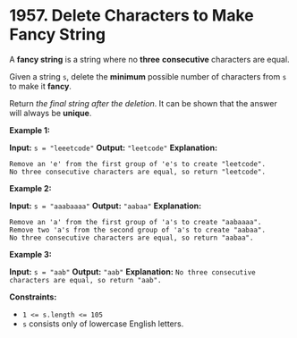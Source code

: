 # 1957. Delete Characters to Make Fancy String

A **fancy string** is a string where no **three** **consecutive** characters are equal.

Given a string `s`, delete the **minimum** possible number of characters from `s` to make it **fancy**.

Return _the final string after the deletion_. It can be shown that the answer will always be **unique**.

**Example 1:**

**Input:** `s = "leeetcode"`
**Output:** `"leetcode"`
**Explanation:**
```
Remove an 'e' from the first group of 'e's to create "leetcode".
No three consecutive characters are equal, so return "leetcode".
```

**Example 2:**

**Input:** `s = "aaabaaaa"`
**Output:** `"aabaa"`
**Explanation:**
```
Remove an 'a' from the first group of 'a's to create "aabaaaa".
Remove two 'a's from the second group of 'a's to create "aabaa".
No three consecutive characters are equal, so return "aabaa".
```

**Example 3:**

**Input:** `s = "aab"`
**Output:** `"aab"`
**Explanation:** `No three consecutive characters are equal, so return "aab".`

**Constraints:**

*   `1 <= s.length <= 105`
*   `s` consists only of lowercase English letters.
